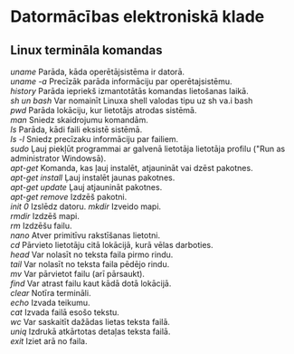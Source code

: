 # Datormācības elektroniskā klade
## Linux termināla komandas

*uname*  Parāda, kāda operētājsistēma ir datorā.  
*uname -a*  Precīzāk parāda informāciju par operētajsistēmu.  
*history*  Parāda iepriekš izmantotātās komandas lietošanas laikā.  
*sh un bash*  Var nomainīt Linuxa shell valodas tipu uz sh va.i bash  
*pwd*  Parāda lokāciju, kur lietotājs atrodas sistēmā.  
*man*  Sniedz skaidrojumu komandām.  
*ls*  Parāda, kādi faili eksistē sistēmā.  
*ls -l*  Sniedz precīzaku informāciju par failiem.  
*sudo*  Ļauj piekļūt programmai ar galvenā lietotāja lietotāja profilu ("Run as administrator Windowsā).  
*apt-get* Komanda, kas ļauj instalēt, atjaunināt vai dzēst pakotnes.  
*apt-get install* Ļauj instalēt jaunas pakotnes.  
*apt-get update* Ļauj atjaunināt pakotnes.  
*apt-get remove* Izdzēš pakotni.  
*init 0* Izslēdz datoru.
*mkdir* Izveido mapi.  
*rmdir* Izdzēš mapi.  
*rm* Izdzēšu failu.  
*nano* Atver primitīvu rakstīšanas lietotni.  
*cd* Pārvieto lietotāju citā lokācijā, kurā vēlas darboties.  
*head* Var nolasīt no teksta faila pirmo rindu.  
*tail* Var nolasīt no teksta faila pēdējo rindu.  
*mv* Var pārvietot failu (arī pārsaukt).    
*find* Var atrast failu kaut kādā dotā lokācijā.  
*clear* Notīra termināli.  
*echo* Izvada teikumu.  
*cat* Izvada failā esošo tekstu.  
*wc* Var saskaitīt dažādas lietas teksta failā.  
*uniq* Izdrukā atkārtotas detaļas teksta failā.  
*exit* Iziet arā no faila.  
